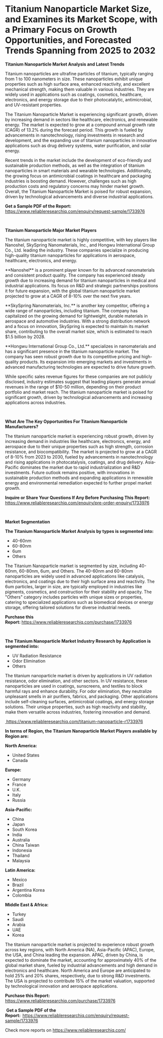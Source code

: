 <p><h1>Titanium Nanoparticle Market Size, and Examines its Market Scope, with a Primary Focus on Growth Opportunities, and Forecasted Trends Spanning from 2025 to 2032</h1></p><p><strong>Titanium Nanoparticle Market Analysis and Latest Trends</strong></p>
<p><p>Titanium nanoparticles are ultrafine particles of titanium, typically ranging from 1 to 100 nanometers in size. These nanoparticles exhibit unique properties such as high surface area, enhanced reactivity, and excellent mechanical strength, making them valuable in various industries. They are widely used in applications such as coatings, cosmetics, healthcare, electronics, and energy storage due to their photocatalytic, antimicrobial, and UV-resistant properties.</p><p>The Titanium Nanoparticle Market is experiencing significant growth, driven by increasing demand in sectors like healthcare, electronics, and renewable energy. The market is expected to grow at a compound annual growth rate (CAGR) of 13.2% during the forecast period. This growth is fueled by advancements in nanotechnology, rising investments in research and development, and the expanding use of titanium nanoparticles in innovative applications such as drug delivery systems, water purification, and solar energy.</p><p>Recent trends in the market include the development of eco-friendly and sustainable production methods, as well as the integration of titanium nanoparticles in smart materials and wearable technologies. Additionally, the growing focus on antimicrobial coatings in healthcare and packaging industries is boosting demand. However, challenges such as high production costs and regulatory concerns may hinder market growth. Overall, the Titanium Nanoparticle Market is poised for robust expansion, driven by technological advancements and diverse industrial applications.</p></p>
<p><strong>Get a Sample PDF of the Report:&nbsp;</strong> <a href="https://www.reliableresearchiq.com/enquiry/request-sample/1733976?utm_campaign=2226&utm_medium=2&utm_source=Github&utm_content=ia&utm_term=26012025&utm_id=titanium-nanoparticle">https://www.reliableresearchiq.com/enquiry/request-sample/1733976</a></p>
<p>&nbsp;</p>
<p><strong>Titanium Nanoparticle Major Market Players</strong></p>
<p><p>The titanium nanoparticle market is highly competitive, with key players like Nanoshel, SkySpring Nanomaterials, Inc., and Hongwu International Group Co., Ltd. leading the industry. These companies specialize in producing high-quality titanium nanoparticles for applications in aerospace, healthcare, electronics, and energy.</p><p>**Nanoshel** is a prominent player known for its advanced nanomaterials and consistent product quality. The company has experienced steady growth due to increasing demand for titanium nanoparticles in medical and industrial applications. Its focus on R&D and strategic partnerships positions it for future expansion, with the global titanium nanoparticle market projected to grow at a CAGR of 8-10% over the next five years.</p><p>**SkySpring Nanomaterials, Inc.** is another key competitor, offering a wide range of nanoparticles, including titanium. The company has capitalized on the growing demand for lightweight, durable materials in aerospace and automotive industries. With a strong distribution network and a focus on innovation, SkySpring is expected to maintain its market share, contributing to the overall market size, which is estimated to reach $1.5 billion by 2028.</p><p>**Hongwu International Group Co., Ltd.** specializes in nanomaterials and has a significant presence in the titanium nanoparticle market. The company has seen robust growth due to its competitive pricing and high-quality products. Its expansion into emerging markets and investments in advanced manufacturing technologies are expected to drive future growth.</p><p>While specific sales revenue figures for these companies are not publicly disclosed, industry estimates suggest that leading players generate annual revenues in the range of $10-50 million, depending on their product portfolio and market reach. The titanium nanoparticle market is poised for significant growth, driven by technological advancements and increasing applications across industries.</p></p>
<p>&nbsp;</p>
<p><strong>What Are The Key Opportunities For Titanium Nanoparticle Manufacturers?</strong></p>
<p><p>The titanium nanoparticle market is experiencing robust growth, driven by increasing demand in industries like healthcare, electronics, energy, and aerospace due to their unique properties such as high strength, corrosion resistance, and biocompatibility. The market is projected to grow at a CAGR of 8-10% from 2023 to 2030, fueled by advancements in nanotechnology and rising applications in photocatalysis, coatings, and drug delivery. Asia-Pacific dominates the market due to rapid industrialization and R&D investments. Future outlook remains positive, with innovations in sustainable production methods and expanding applications in renewable energy and environmental remediation expected to further propel market growth.</p></p>
<p><strong>Inquire or Share Your Questions If Any Before Purchasing This Report:</strong> <a href="https://www.reliableresearchiq.com/enquiry/pre-order-enquiry/1733976?utm_campaign=2226&utm_medium=2&utm_source=Github&utm_content=ia&utm_term=26012025&utm_id=titanium-nanoparticle">https://www.reliableresearchiq.com/enquiry/pre-order-enquiry/1733976</a></p>
<p>&nbsp;</p>
<p><strong>Market Segmentation</strong></p>
<p><strong>The Titanium Nanoparticle Market Analysis by types is segmented into:</strong></p>
<p><ul><li>40-60nm</li><li>60-80nm</li><li>6um</li><li>Others</li></ul></p>
<p><p>The Titanium Nanoparticle market is segmented by size, including 40-60nm, 60-80nm, 6um, and Others. The 40-60nm and 60-80nm nanoparticles are widely used in advanced applications like catalysis, electronics, and coatings due to their high surface area and reactivity. The 6um particles, larger in size, are typically employed in industries like pigments, cosmetics, and construction for their stability and opacity. The "Others" category includes particles with unique sizes or properties, catering to specialized applications such as biomedical devices or energy storage, offering tailored solutions for diverse industrial needs.</p></p>
<p><strong>Purchase this Report:&nbsp;</strong><a href="https://www.reliableresearchiq.com/purchase/1733976?utm_campaign=2226&utm_medium=2&utm_source=Github&utm_content=ia&utm_term=26012025&utm_id=titanium-nanoparticle">https://www.reliableresearchiq.com/purchase/1733976</a></p>
<p>&nbsp;</p>
<p><strong>The Titanium Nanoparticle Market Industry Research by Application is segmented into:</strong></p>
<p><ul><li>UV Radiation Resistance</li><li>Odor Elimination</li><li>Others</li></ul></p>
<p><p>The titanium nanoparticle market is driven by applications in UV radiation resistance, odor elimination, and other sectors. In UV resistance, these nanoparticles are used in coatings, sunscreens, and textiles to block harmful rays and enhance durability. For odor elimination, they neutralize unpleasant smells in air purifiers, fabrics, and packaging. Other applications include self-cleaning surfaces, antimicrobial coatings, and energy storage solutions. Their unique properties, such as high reactivity and stability, make them versatile across industries, fostering innovation and demand.</p></p>
<p><a href="https://www.reliableresearchiq.com/titanium-nanoparticle-r1733976?utm_campaign=2226&utm_medium=2&utm_source=Github&utm_content=ia&utm_term=26012025&utm_id=titanium-nanoparticle">&nbsp;https://www.reliableresearchiq.com/titanium-nanoparticle-r1733976</a></p>
<p><strong>In terms of Region, the Titanium Nanoparticle Market Players available by Region are:</strong></p>
<p>
    <p> <strong> North America: </strong>
        <ul>
            <li>United States</li>
            <li>Canada</li>
        </ul>
        </p> 
    <p> <strong> Europe: </strong>
        <ul>
            <li>Germany</li>
            <li>France</li>
            <li>U.K.</li>
            <li>Italy</li>
            <li>Russia</li>
        </ul>
        </p> 
    <p> <strong> Asia-Pacific: </strong>
        <ul>
            <li>China</li>
            <li>Japan</li>
            <li>South Korea</li>
            <li>India</li>
            <li>Australia</li>
            <li>China Taiwan</li>
            <li>Indonesia</li>
            <li>Thailand</li>
            <li>Malaysia</li>
        </ul>
        </p> 
    <p> <strong> Latin America: </strong>
        <ul>
            <li>Mexico</li>
            <li>Brazil</li>
            <li>Argentina Korea</li>
            <li>Colombia</li>
        </ul>
        </p> 
    <p> <strong> Middle East & Africa: </strong>
        <ul>
            <li>Turkey</li>
            <li>Saudi</li>
            <li>Arabia</li>
            <li>UAE</li>
            <li>Korea</li>
        </ul>
    </p>
    </p>
<p><p>The titanium nanoparticle market is projected to experience robust growth across key regions, with North America (NA), Asia-Pacific (APAC), Europe, the USA, and China leading the expansion. APAC, driven by China, is expected to dominate the market, accounting for approximately 40% of the global market share, fueled by industrial advancements and high demand in electronics and healthcare. North America and Europe are anticipated to hold 25% and 20% shares, respectively, due to strong R&D investments. The USA is projected to contribute 15% of the market valuation, supported by technological innovation and aerospace applications.</p></p>
<p><strong>Purchase this Report: </strong><a href="https://www.reliableresearchiq.com/purchase/1733976?utm_campaign=2226&utm_medium=2&utm_source=Github&utm_content=ia&utm_term=26012025&utm_id=titanium-nanoparticle">https://www.reliableresearchiq.com/purchase/1733976</a></p>
<p>&nbsp;<strong>Get a Sample PDF of the Report:&nbsp;&nbsp;</strong><a href="https://www.reliableresearchiq.com/enquiry/request-sample/1733976?utm_campaign=2226&utm_medium=2&utm_source=Github&utm_content=ia&utm_term=26012025&utm_id=titanium-nanoparticle">https://www.reliableresearchiq.com/enquiry/request-sample/1733976</a></p>
<p><strong></strong></p>
<p>Check more reports on <a href="https://www.reliableresearchiq.com/?utm_campaign=2226&utm_medium=2&utm_source=Github&utm_content=ia&utm_term=26012025&utm_id=titanium-nanoparticle">https://www.reliableresearchiq.com/</a></p>